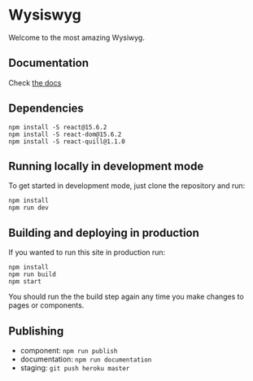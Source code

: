 # Wysiswyg
Welcome to the most amazing Wysiwyg.

## Documentation
Check [the docs](https://resource-watch.github.io/vizz-wysiwyg/styleguide/)

## Dependencies
    npm install -S react@15.6.2
    npm install -S react-dom@15.6.2    
    npm install -S react-quill@1.1.0

## Running locally in development mode
To get started in development mode, just clone the repository and run:

    npm install
    npm run dev

## Building and deploying in production
If you wanted to run this site in production run:

    npm install
    npm run build
    npm start

You should run the the build step again any time you make changes to pages or
components.

## Publishing
- component: `npm run publish`
- documentation: `npm run documentation`
- staging: `git push heroku master`
